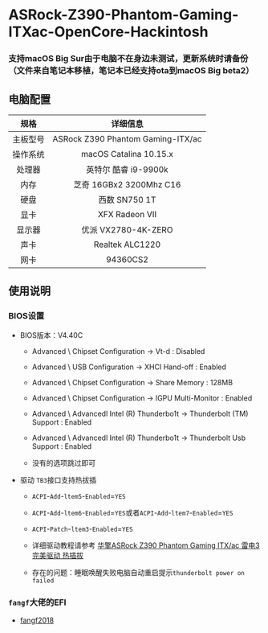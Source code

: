# ASRock-Z390-Phantom-Gaming-ITXac-OpenCore-Hackintosh


### 支持macOS Big Sur由于电脑不在身边未测试，更新系统时请备份（文件来自笔记本移植，笔记本已经支持ota到macOS Big beta2）


## 电脑配置
|规格 | 详细信息|
|:-: | :-:|
|主板型号| ASRock Z390 Phantom Gaming-ITX/ac |
|操作系统|macOS Catalina 10.15.x |
|处理器|英特尔 酷睿 i9-9900k|
|内存|芝奇 16GBx2 3200Mhz C16|
|硬盘| 西数 SN750 1T |
|显卡| XFX Radeon VII |
|显示器|优派 VX2780-4K-ZERO|
|声卡| Realtek ALC1220|
|网卡| 94360CS2|

## 使用说明

### BIOS设置

- BIOS版本：V4.40C

  - Advanced \ Chipset Configuration → Vt-d : Disabled

  - Advanced \ USB Configuration → XHCI Hand-off : Enabled

  - Advanced \ Chipset Configuration → Share Memory : 128MB

  - Advanced \ Chipset Configuration → IGPU Multi-Monitor : Enabled
  
  - Advanced \ Advancedl Intel (R) Thunderbo1t → Thunderbolt (TM)
  Support : Enabled
  
  - Advanced \ Advancedl Intel (R) Thunderbo1t → Thunderbolt Usb Support
 : Enabled  
  
  - 没有的选项跳过即可
    
- 驱动 `TB3`接口支持热拔插

  - `ACPI`-`Add`-`ltem5`-`Enabled`=`YES`
  - `ACPI`-`Add`-`ltem6`-`Enabled`=`YES`或者`ACPI`-`Add`-`ltem7`-`Enabled`=`YES`
  - `ACPI`-`Patch`-`ltem3`-`Enabled`=`YES`
    
  - 详细驱动教程请参考 [华擎ASRock Z390 Phantom Gaming ITX/ac 雷电3 完美驱动 热插拔](https://fangf.cc/2020/05/19/TB3/) 
  - 存在的问题：睡眠唤醒失败电脑自动重启提示`thunderbolt power on failed`

### `fangf`大佬的EFI
 
  - [fangf2018](https://github.com/fangf2018/ASRock-Z390-Phantom-ITX-OpenCore-Hackintosh)
  



